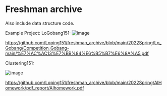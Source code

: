 # Freshman archive

Also include data structure code. 

Example Project:
LoGobang151:
![image](https://github.com/Loping151/freshman_archive/assets/97866915/6f8ca0c3-b740-4fbe-bc7b-0fe47eb70ca3)

https://github.com/Loping151/freshman_archive/blob/main/2022Spring/Lo_Gobang/Competition_Gobang-main/%E7%AC%AC13%E7%BB%84%E6%B5%B7%E6%8A%A5.pdf

Clustering151:

![image](https://github.com/Loping151/freshman_archive/assets/97866915/3a40e19d-d008-4a02-aa98-4ed190cc3959)

https://github.com/Loping151/freshman_archive/blob/main/2022Spring/AIHomework/pdf_report/AIhomework.pdf
